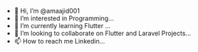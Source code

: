 - 👋 Hi, I’m @amaajid001
- 👀 I’m interested in Programming...
- 🌱 I’m currently learning Flutter ...
- 💞️ I’m looking to collaborate on Flutter and Laravel Projects...
- 📫 How to reach me Linkedin...

<!---
amaajid001/amaajid001 is a ✨ special ✨ repository because its `README.md` (this file) appears on your GitHub profile.
You can click the Preview link to take a look at your changes.
--->
